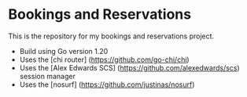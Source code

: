 # Bookings and Reservations

This is the repository for my bookings and reservations project.

- Build using Go version 1.20
- Uses the [chi router] (https://github.com/go-chi/chi)
- Uses the [Alex Edwards SCS] (https://github.com/alexedwards/scs) session manager
- Uses the [nosurf] (https://github.com/justinas/nosurf)
